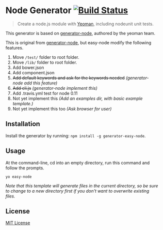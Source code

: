 # Node Generator [![Build Status](https://secure.travis-ci.org/easy-node/generator-easy-node.svg?branch=master)](https://travis-ci.org/easy-node/generator-easy-node)

> Create a node.js module with [Yeoman][], including nodeunit unit tests.

This generator is based on
[generator-node](https://github.com/yeoman/generator-node/), authored by the
yeoman team.

This is original from [generator-node](https://github.com/yeoman/generator-node/), but easy-node modify the following features.

1. Move `/test/` folder to root folder.
2. Move `/lib/` folder to root folder.
3. Add bower.json
4. Add component.json
5. <s>Add default keywords and ask for the keywords needed</s> *(generator-node add this feature)*
6. <s>Add cli.js</s> *(generator-node implement this)*
7. Add .travis.yml test for node 0.11
8. Not yet implement this *(Add an examples dir, with basic example template.)*
9. Not yet implement this too *(Ask browser for user)*

[Yeoman]: http://yeoman.io/


## Installation

Install the generator by running: `npm install -g generator-easy-node`.


## Usage

At the command-line, cd into an empty directory, run this command and follow the prompts.

```
yo easy-node
```

_Note that this template will generate files in the current directory, so be sure to change to a new directory first if you don't want to overwrite existing files._


## License

[MIT License](http://en.wikipedia.org/wiki/MIT_License)
